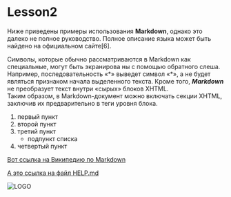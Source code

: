# Lesson2
Ниже приведены примеры использования **Markdown**,
однако это далеко не полное руководство. Полное
описание языка может быть найдено на официальном
сайте[6].

Символы, которые обычно рассматриваются
в Markdown как специальные, могут быть экранирова
ны с помощью обратного слеша. Например,
последовательность «\*» выведет символ «*»,
а не будет являться признаком начала выделенного
текста. Кроме того, ___Markdown___ не преобразует текст
внутри «сырых» блоков XHTML.<br/>Таким образом, в
Markdown-документ можно включать секции XHTML,
заключив их предварительно в теги уровня блока.

1. первый пункт
2. второй пункт
3. третий пункт 
   - подпункт списка
4. четвертый пункт


[Вот ссылка на Википедию по Markdown](https://ru.wikipedia.org/wiki/Markdown)

[А это ссылка на файл HELP.md](HELP.md)

![LOGO](https://upload.wikimedia.org/wikipedia/commons/thumb/4/48/Markdown-mark.svg/1200px-Markdown-mark.svg.png)
